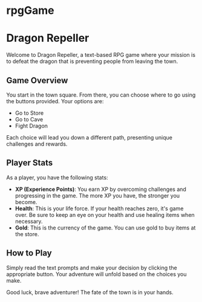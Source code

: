 # rpgGame

# Dragon Repeller

Welcome to Dragon Repeller, a text-based RPG game where your mission is to defeat the dragon that is preventing people from leaving the town.

## Game Overview

You start in the town square. From there, you can choose where to go using the buttons provided. Your options are:

- Go to Store
- Go to Cave
- Fight Dragon

Each choice will lead you down a different path, presenting unique challenges and rewards.

## Player Stats

As a player, you have the following stats:

- **XP (Experience Points)**: You earn XP by overcoming challenges and progressing in the game. The more XP you have, the stronger you become.
- **Health**: This is your life force. If your health reaches zero, it's game over. Be sure to keep an eye on your health and use healing items when necessary.
- **Gold**: This is the currency of the game. You can use gold to buy items at the store.

## How to Play

Simply read the text prompts and make your decision by clicking the appropriate button. Your adventure will unfold based on the choices you make.

Good luck, brave adventurer! The fate of the town is in your hands.
